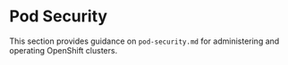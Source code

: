 # Pod Security

This section provides guidance on `pod-security.md` for administering and operating OpenShift clusters.